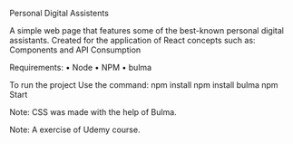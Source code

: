 Personal Digital Assistents

A simple web page that features some of the best-known personal digital assistants. Created for the application of React concepts such as: Components and API Consumption 

Requirements: 
• Node 
• NPM 
• bulma

To run the project 
     Use the command:
          npm install
          npm install bulma 
          npm Start 

Note: CSS was made with the help of Bulma.

Note: A exercise of Udemy course.

